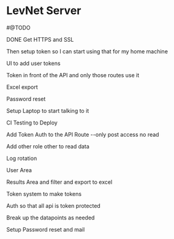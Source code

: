 # LevNet Server



#@TODO

DONE Get HTTPS and SSL

Then setup token so I can start using that for my home machine

UI to add user tokens

Token in front of the API and only those routes use it

Excel export

Password reset

Setup Laptop to start talking to it

CI Testing to Deploy

Add Token Auth to the API Route
--only post access no read

Add other role other to read data

Log rotation

User Area

Results Area and filter and export to excel

Token system to make tokens

Auth so that all api is token protected

Break up the datapoints as needed

Setup Password reset and mail
